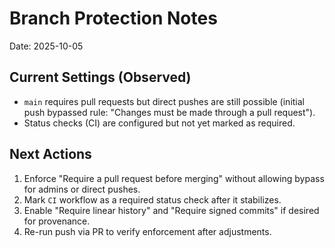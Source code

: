 # Branch Protection Notes

Date: 2025-10-05

## Current Settings (Observed)
- `main` requires pull requests but direct pushes are still possible (initial push bypassed rule: "Changes must be made through a pull request").
- Status checks (CI) are configured but not yet marked as required.

## Next Actions
1. Enforce "Require a pull request before merging" without allowing bypass for admins or direct pushes.
2. Mark `CI` workflow as a required status check after it stabilizes.
3. Enable "Require linear history" and "Require signed commits" if desired for provenance.
4. Re-run push via PR to verify enforcement after adjustments.
